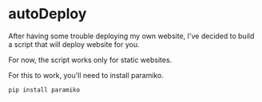 # autoDeploy

After having some trouble deploying my own website, I've decided to build a script that will deploy website for you.

For now, the script works only for static websites.

For this to work, you'll need to install paramiko.

`pip install paramiko`
